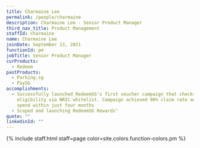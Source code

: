 ```yaml
---
title: Charmaine Lee
permalink: /people/charmaine
description: Charmaine Lee - Senior Product Manager
third_nav_title: Product Management
staffId: charmaine
name: Charmaine Lee
joinDate: September 13, 2021
functionId: pm
jobTitle: Senior Product Manager
curProducts:
  - Redeem
pastProducts:
  - Parking.sg
  - PaySG
accomplishments:
  - Successfully launched RedeemSG's first voucher campaign that checks
    eligibility via NRIC whitelist. Campaign achieved 90% claim rate and 75%
    spend within just four months
  - Scoped and launching RedeemSG Rewards"
quote: ""
linkedinId: ""
---
```


{% include staff.html staff=page color=site.colors.function-colors.pm %}
